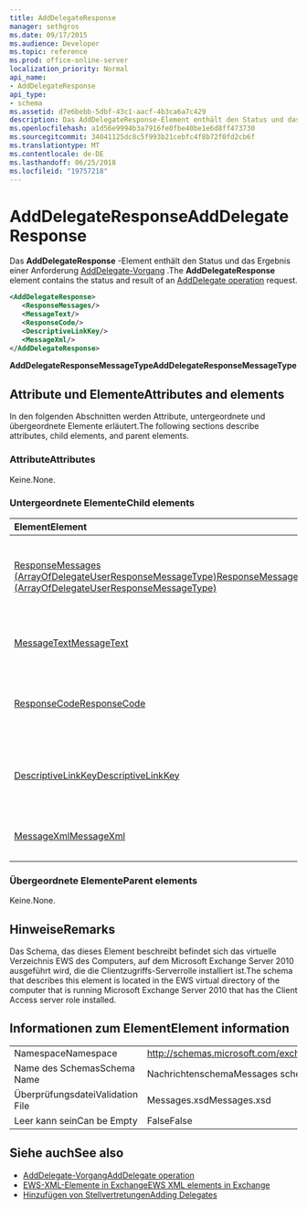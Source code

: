 ```yaml
---
title: AddDelegateResponse
manager: sethgros
ms.date: 09/17/2015
ms.audience: Developer
ms.topic: reference
ms.prod: office-online-server
localization_priority: Normal
api_name:
- AddDelegateResponse
api_type:
- schema
ms.assetid: d7e6bebb-5dbf-43c1-aacf-4b3ca6a7c429
description: Das AddDelegateResponse-Element enthält den Status und das Ergebnis einer AddDelegate Vorgang Anforderung.
ms.openlocfilehash: a1d56e9994b3a7916fe0fbe40be1e6d8ff473730
ms.sourcegitcommit: 34041125dc8c5f993b21cebfc4f8b72f0fd2cb6f
ms.translationtype: MT
ms.contentlocale: de-DE
ms.lasthandoff: 06/25/2018
ms.locfileid: "19757218"
---
```

# <a name="adddelegateresponse"></a><span data-ttu-id="02b25-103">AddDelegateResponse</span><span class="sxs-lookup"><span data-stu-id="02b25-103">AddDelegateResponse</span></span>

<span data-ttu-id="02b25-104">Das **AddDelegateResponse** -Element enthält den Status und das Ergebnis einer Anforderung [AddDelegate-Vorgang](adddelegate-operation.md) .</span><span class="sxs-lookup"><span data-stu-id="02b25-104">The **AddDelegateResponse** element contains the status and result of an [AddDelegate operation](adddelegate-operation.md) request.</span></span> 
  
```xml
<AddDelegateResponse>
   <ResponseMessages/>
   <MessageText/>
   <ResponseCode/>
   <DescriptiveLinkKey/>
   <MessageXml/>
</AddDelegateResponse>
```

 <span data-ttu-id="02b25-105">**AddDelegateResponseMessageType**</span><span class="sxs-lookup"><span data-stu-id="02b25-105">**AddDelegateResponseMessageType**</span></span>
## <a name="attributes-and-elements"></a><span data-ttu-id="02b25-106">Attribute und Elemente</span><span class="sxs-lookup"><span data-stu-id="02b25-106">Attributes and elements</span></span>

<span data-ttu-id="02b25-107">In den folgenden Abschnitten werden Attribute, untergeordnete und übergeordnete Elemente erläutert.</span><span class="sxs-lookup"><span data-stu-id="02b25-107">The following sections describe attributes, child elements, and parent elements.</span></span>
  
### <a name="attributes"></a><span data-ttu-id="02b25-108">Attribute</span><span class="sxs-lookup"><span data-stu-id="02b25-108">Attributes</span></span>

<span data-ttu-id="02b25-109">Keine.</span><span class="sxs-lookup"><span data-stu-id="02b25-109">None.</span></span>
  
### <a name="child-elements"></a><span data-ttu-id="02b25-110">Untergeordnete Elemente</span><span class="sxs-lookup"><span data-stu-id="02b25-110">Child elements</span></span>

|<span data-ttu-id="02b25-111">**Element**</span><span class="sxs-lookup"><span data-stu-id="02b25-111">**Element**</span></span>|<span data-ttu-id="02b25-112">**Beschreibung**</span><span class="sxs-lookup"><span data-stu-id="02b25-112">**Description**</span></span>|
|:-----|:-----|
|[<span data-ttu-id="02b25-113">ResponseMessages (ArrayOfDelegateUserResponseMessageType)</span><span class="sxs-lookup"><span data-stu-id="02b25-113">ResponseMessages (ArrayOfDelegateUserResponseMessageType)</span></span>](responsemessages-arrayofdelegateuserresponsemessagetype.md) <br/> |<span data-ttu-id="02b25-114">Enthält die Antwortnachrichten für eine Exchange-Webdienste-Delegaten Management-Anforderung.</span><span class="sxs-lookup"><span data-stu-id="02b25-114">Contains the response messages for an Exchange Web Services delegate management request.</span></span>  <br/> |
|[<span data-ttu-id="02b25-115">MessageText</span><span class="sxs-lookup"><span data-stu-id="02b25-115">MessageText</span></span>](messagetext.md) <br/> |<span data-ttu-id="02b25-116">Enthält einen beschreibenden Text für den Status der Antwort.</span><span class="sxs-lookup"><span data-stu-id="02b25-116">Provides a text description of the status of the response.</span></span>  <br/> |
|[<span data-ttu-id="02b25-117">ResponseCode</span><span class="sxs-lookup"><span data-stu-id="02b25-117">ResponseCode</span></span>](responsecode.md) <br/> |<span data-ttu-id="02b25-118">Enthält einen Fehlercode, der den jeweiligen Fehler identifiziert, bei dem die Anforderung auftrat.</span><span class="sxs-lookup"><span data-stu-id="02b25-118">Provides an error code that identifies the specific error that the request encountered.</span></span>  <br/> |
|[<span data-ttu-id="02b25-119">DescriptiveLinkKey</span><span class="sxs-lookup"><span data-stu-id="02b25-119">DescriptiveLinkKey</span></span>](descriptivelinkkey.md) <br/> |<span data-ttu-id="02b25-120">Derzeit nicht verwendet und ist für die zukünftige Verwendung reserviert.</span><span class="sxs-lookup"><span data-stu-id="02b25-120">Currently unused and is reserved for future use.</span></span> <span data-ttu-id="02b25-121">Es enthält einen Wert von 0.</span><span class="sxs-lookup"><span data-stu-id="02b25-121">It contains a value of 0.</span></span>  <br/> |
|[<span data-ttu-id="02b25-122">MessageXml</span><span class="sxs-lookup"><span data-stu-id="02b25-122">MessageXml</span></span>](messagexml.md) <br/> |<span data-ttu-id="02b25-123">Bietet zusätzliche Fehlerantwortinformationen.</span><span class="sxs-lookup"><span data-stu-id="02b25-123">Provides additional error response information.</span></span>  <br/> |
   
### <a name="parent-elements"></a><span data-ttu-id="02b25-124">Übergeordnete Elemente</span><span class="sxs-lookup"><span data-stu-id="02b25-124">Parent elements</span></span>

<span data-ttu-id="02b25-125">Keine.</span><span class="sxs-lookup"><span data-stu-id="02b25-125">None.</span></span>
  
## <a name="remarks"></a><span data-ttu-id="02b25-126">Hinweise</span><span class="sxs-lookup"><span data-stu-id="02b25-126">Remarks</span></span>

<span data-ttu-id="02b25-127">Das Schema, das dieses Element beschreibt befindet sich das virtuelle Verzeichnis EWS des Computers, auf dem Microsoft Exchange Server 2010 ausgeführt wird, die die Clientzugriffs-Serverrolle installiert ist.</span><span class="sxs-lookup"><span data-stu-id="02b25-127">The schema that describes this element is located in the EWS virtual directory of the computer that is running Microsoft Exchange Server 2010 that has the Client Access server role installed.</span></span>
  
## <a name="element-information"></a><span data-ttu-id="02b25-128">Informationen zum Element</span><span class="sxs-lookup"><span data-stu-id="02b25-128">Element information</span></span>

|||
|:-----|:-----|
|<span data-ttu-id="02b25-129">Namespace</span><span class="sxs-lookup"><span data-stu-id="02b25-129">Namespace</span></span>  <br/> |http://schemas.microsoft.com/exchange/services/2006/messages  <br/> |
|<span data-ttu-id="02b25-130">Name des Schemas</span><span class="sxs-lookup"><span data-stu-id="02b25-130">Schema Name</span></span>  <br/> |<span data-ttu-id="02b25-131">Nachrichtenschema</span><span class="sxs-lookup"><span data-stu-id="02b25-131">Messages schema</span></span>  <br/> |
|<span data-ttu-id="02b25-132">Überprüfungsdatei</span><span class="sxs-lookup"><span data-stu-id="02b25-132">Validation File</span></span>  <br/> |<span data-ttu-id="02b25-133">Messages.xsd</span><span class="sxs-lookup"><span data-stu-id="02b25-133">Messages.xsd</span></span>  <br/> |
|<span data-ttu-id="02b25-134">Leer kann sein</span><span class="sxs-lookup"><span data-stu-id="02b25-134">Can be Empty</span></span>  <br/> |<span data-ttu-id="02b25-135">False</span><span class="sxs-lookup"><span data-stu-id="02b25-135">False</span></span>  <br/> |
   
## <a name="see-also"></a><span data-ttu-id="02b25-136">Siehe auch</span><span class="sxs-lookup"><span data-stu-id="02b25-136">See also</span></span>

- [<span data-ttu-id="02b25-137">AddDelegate-Vorgang</span><span class="sxs-lookup"><span data-stu-id="02b25-137">AddDelegate operation</span></span>](adddelegate-operation.md)
- [<span data-ttu-id="02b25-138">EWS-XML-Elemente in Exchange</span><span class="sxs-lookup"><span data-stu-id="02b25-138">EWS XML elements in Exchange</span></span>](ews-xml-elements-in-exchange.md)
- [<span data-ttu-id="02b25-139">Hinzufügen von Stellvertretungen</span><span class="sxs-lookup"><span data-stu-id="02b25-139">Adding Delegates</span></span>](http://msdn.microsoft.com/library/3a744150-66a3-4a13-9433-793603ba5038%28Office.15%29.aspx)

